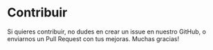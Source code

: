 # Contribuir

Si quieres contribuir, no dudes en crear un issue en nuestro GitHub, o enviarnos un Pull Request con tus mejoras. Muchas gracias!